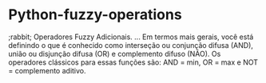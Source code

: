 # Python-fuzzy-operations
;rabbit; Operadores Fuzzy Adicionais. ... Em termos mais gerais, você está definindo o que é conhecido como interseção ou conjunção difusa (AND), união ou disjunção difusa (OR) e complemento difuso (NÃO). Os operadores clássicos para essas funções são: AND = min, OR = max e NOT = complemento aditivo.
